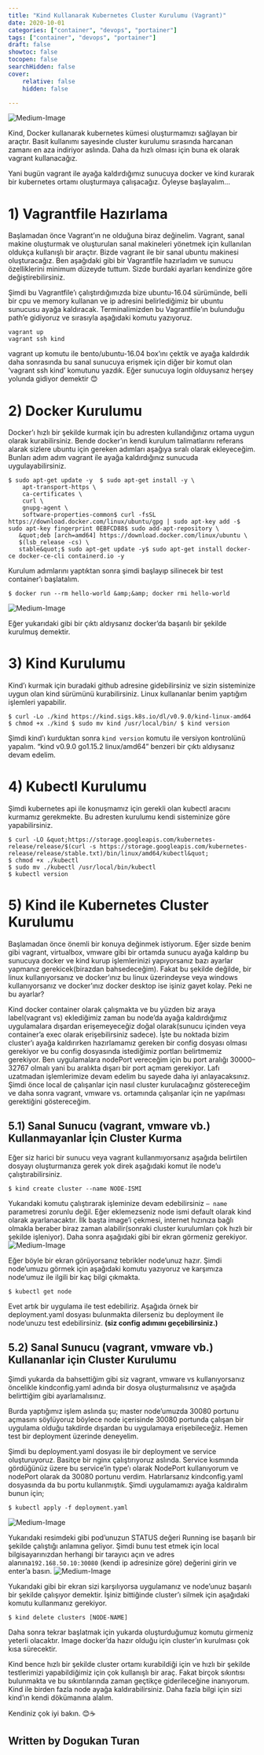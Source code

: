 ```yaml
---
title: "Kind Kullanarak Kubernetes Cluster Kurulumu (Vagrant)"
date: 2020-10-01
categories: ["container", "devops", "portainer"]
tags: ["container", "devops", "portainer"]
draft: false
showtoc: false
tocopen: false
searchHidden: false
cover:
    relative: false
    hidden: false

---
```


![Medium-Image](https://miro.medium.com/v2/resize:fit:640/format:webp/1*nzCO38pyKTeYN2Z-Ydh29A.png)

Kind, Docker kullanarak kubernetes kümesi oluşturmamızı sağlayan bir araçtır. Basit kullanımı sayesinde cluster kurulumu sırasında harcanan zamanı en aza indiriyor aslında. Daha da hızlı olması için buna ek olarak vagrant kullanacağız.

Yani bugün vagrant ile ayağa kaldırdığımız sunucuya docker ve kind kurarak bir kubernetes ortamı oluşturmaya çalışacağız. Öyleyse başlayalım…

# 1) Vagrantfile Hazırlama

Başlamadan önce Vagrant’ın ne olduğuna biraz değinelim. Vagrant, sanal makine oluşturmak ve oluşturulan sanal makineleri yönetmek için kullanılan oldukça kullanışlı bir araçtır. Bizde vagrant ile bir sanal ubuntu makinesi oluşturacağız. Ben aşağıdaki gibi bir Vagrantfile hazırladım ve sunucu özelliklerini minimum düzeyde tuttum. Sizde burdaki ayarları kendinize göre değiştirebilirsiniz.

Şimdi bu Vagrantfile’ı çalıştırdığımızda bize ubuntu-16.04 sürümünde, belli bir cpu ve memory kullanan ve ip adresini belirlediğimiz bir ubuntu sunucusu ayağa kaldıracak. Terminalimizden bu Vagrantfile’ın bulunduğu path’e gidiyoruz ve sırasıyla aşağıdaki komutu yazıyoruz.
```
vagrant up 
vagrant ssh kind
```

vagrant up komutu ile bento/ubuntu-16.04 box’ını çektik ve ayağa kaldırdık daha sonrasında bu sanal sunucuya erişmek için diğer bir komut olan ‘vagrant ssh kind’ komutunu yazdık. Eğer sunucuya login olduysanız herşey yolunda gidiyor demektir 😊

# 2) Docker Kurulumu

Docker’ı hızlı bir şekilde kurmak için bu adresten kullandığınız ortama uygun olarak kurabilirsiniz. Bende docker’ın kendi kurulum talimatlarını referans alarak sizlere ubuntu için gereken adımları aşağıya sıralı olarak ekleyeceğim. Bunları adım adım vagrant ile ayağa kaldırdığınız sunucuda uygulayabilirsiniz.
```
$ sudo apt-get update -y  $ sudo apt-get install -y \
    apt-transport-https \
    ca-certificates \
    curl \
    gnupg-agent \
    software-properties-common$ curl -fsSL https://download.docker.com/linux/ubuntu/gpg | sudo apt-key add -$ sudo apt-key fingerprint 0EBFCD88$ sudo add-apt-repository \
   &quot;deb [arch=amd64] https://download.docker.com/linux/ubuntu \
   $(lsb_release -cs) \
   stable&quot;$ sudo apt-get update -y$ sudo apt-get install docker-ce docker-ce-cli containerd.io -y
```

Kurulum adımlarını yaptıktan sonra şimdi başlayıp silinecek bir test container’ı başlatalım.
```
$ docker run --rm hello-world &amp;&amp; docker rmi hello-world
```
![Medium-Image](https://miro.medium.com/v2/resize:fit:640/format:webp/1*NZF8jrHp1kCLCQY3TQAnpw.png)

Eğer yukarıdaki gibi bir çıktı aldıysanız docker’da başarılı bir şekilde kurulmuş demektir.

# 3) Kind Kurulumu

Kind’ı kurmak için buradaki github adresine gidebilirsiniz ve sizin sisteminize uygun olan kind sürümünü kurabilirsiniz. Linux kullananlar benim yaptığım işlemleri yapabilir.
```
$ curl -Lo ./kind https://kind.sigs.k8s.io/dl/v0.9.0/kind-linux-amd64 $ chmod +x ./kind $ sudo mv kind /usr/local/bin/ $ kind version
```

Şimdi kind’ı kurduktan sonra `kind version`  komutu ile versiyon kontrolünü yapalım. “kind v0.9.0 go1.15.2 linux/amd64” benzeri bir çıktı aldıysanız devam edelim.

# 4) Kubectl Kurulumu

Şimdi kubernetes api ile konuşmamız için gerekli olan kubectl aracını kurmamız gerekmekte. Bu adresten kurulumu kendi sisteminize göre yapabilirsiniz.
```
$ curl -LO &quot;https://storage.googleapis.com/kubernetes-release/release/$(curl -s https://storage.googleapis.com/kubernetes-release/release/stable.txt)/bin/linux/amd64/kubectl&quot;
$ chmod +x ./kubectl
$ sudo mv ./kubectl /usr/local/bin/kubectl
$ kubectl version
```

# 5) Kind ile Kubernetes Cluster Kurulumu

Başlamadan önce önemli bir konuya değinmek istiyorum. Eğer sizde benim gibi vagrant, virtualbox, vmware gibi bir ortamda sunucu ayağa kaldırıp bu sunucuya docker ve kind kurup işlemlerinizi yapıyorsanız bazı ayarlar yapmanız gerekicek(birazdan bahsedeceğim). Fakat bu şekilde değilde, bir linux kullanıyorsanız ve docker’ınız bu linux üzerindeyse veya windows kullanıyorsanız ve docker’ınız docker desktop ise işiniz gayet kolay. Peki ne bu ayarlar?

Kind docker container olarak çalışmakta ve bu yüzden biz araya label(vagrant vs) eklediğimiz zaman bu node’da ayağa kaldırdığımız uygulamalara dışardan erişemeyeceğiz doğal olarak(sunucu içinden veya container’a exec olarak erişebilirsiniz sadece). İşte bu noktada bizim cluster’ı ayağa kaldırırken hazırlamamız gereken bir config dosyası olması gerekiyor ve bu config dosyasında istediğimiz portları belirtmemiz gerekiyor. Ben uygulamalara nodePort vereceğim için bu port aralığı 30000–32767 olmalı yani bu aralıkta dışarı bir port açmam gerekiyor. Lafı uzatmadan işlemlerimize devam edelim bu sayede daha iyi anlayacaksınız. Şimdi önce local de çalışanlar için nasıl cluster kurulacağınız göstereceğim ve daha sonra vagrant, vmware vs. ortamında çalışanlar için ne yapılması gerektiğini göstereceğim.

## 5.1) Sanal Sunucu (vagrant, vmware vb.) Kullanmayanlar İçin Cluster Kurma

Eğer siz harici bir sunucu veya vagrant kullanmıyorsanız aşağıda belirtilen dosyayı oluşturmanıza gerek yok direk aşağıdaki komut ile node’u çalıştırabilirsiniz.
```
$ kind create cluster --name NODE-ISMI
```

Yukarıdaki komutu çalıştırarak işleminize devam edebilirsiniz `— name`  parametresi zorunlu değil. Eğer eklemezseniz node ismi default olarak kind olarak ayarlanacaktır. 
İlk başta image’i çekmesi, internet hızınıza bağlı olmakla beraber biraz zaman alabilir(sonraki cluster kurulumları çok hızlı bir şekilde işleniyor). Daha sonra aşağıdaki gibi bir ekran görmeniz gerekiyor.
![Medium-Image](https://miro.medium.com/v2/resize:fit:640/format:webp/1*X4P3LQ0kqPGa07EeqTLuZw.png)

Eğer böyle bir ekran görüyorsanız tebrikler node’unuz hazır. Şimdi node’umuzu görmek için aşağıdaki komutu yazıyoruz ve karşımıza node’umuz ile ilgili bir kaç bilgi çıkmakta.
```
$ kubectl get node 
```

Evet artık bir uygulama ile test edebiliriz. Aşağıda örnek bir deployment.yaml dosyası bulunmakta dilerseniz bu deployment ile node’unuzu test edebilirsiniz. **(siz config adımını geçebilirsiniz.)**

## 5.2) Sanal Sunucu (vagrant, vmware vb.) Kullananlar için Cluster Kurulumu

Şimdi yukarda da bahsettiğim gibi siz vagrant, vmware vs kullanıyorsanız öncelikle kindconfig.yaml adında bir dosya oluşturmalısınız ve aşağıda belirttiğim gibi ayarlamalısınız.

Burda yaptığımız işlem aslında şu; master node’umuzda 30080 portunu açmasını söylüyoruz böylece node içerisinde 30080 portunda çalışan bir uygulama olduğu takdirde dışardan bu uygulamaya erişebileceğiz. Hemen test bir deployment üzerinde deneyelim.

Şimdi bu deployment.yaml dosyası ile bir deployment ve service oluşturuyoruz. Basitçe bir nginx çalıştırıyoruz aslında. Service kısmında gördüğünüz üzere bu service’in type’ı olarak NodePort kullanıyorum ve nodePort olarak da 30080 portunu verdim. Hatırlarsanız kindconfig.yaml dosyasında da bu portu kullanmıştık. Şimdi uygulamamızı ayağa kaldıralım bunun için;
```
$ kubectl apply -f deployment.yaml 
```
![Medium-Image](https://miro.medium.com/v2/resize:fit:640/format:webp/1*CrBifTqE-iwUZ0952M0D2w.png)

Yukarıdaki resimdeki gibi pod’unuzun STATUS değeri Running ise başarılı bir şekilde çalıştığı anlamına geliyor. Şimdi bunu test etmek için local bilgisayarınızdan herhangi bir tarayıcı açın ve adres alanına`192.168.50.10:30080`  (kendi ip adresinize göre) değerini girin ve enter’a basın.
![Medium-Image](https://miro.medium.com/v2/resize:fit:640/format:webp/1*wsZ8rfgdha7hZy6BUoAgNA.png)

Yukarıdaki gibi bir ekran sizi karşılıyorsa uygulamanız ve node’unuz başarılı bir şekilde çalışıyor demektir. İşiniz bittiğinde cluster’ı silmek için aşağıdaki komutu kullanmanız gerekiyor.
```
$ kind delete clusters [NODE-NAME]
```

Daha sonra tekrar başlatmak için yukarda oluşturduğumuz komutu girmeniz yeterli olacaktır. Image docker’da hazır olduğu için cluster’ın kurulması çok kısa sürecektir.

Kind bence hızlı bir şekilde cluster ortamı kurabildiği için ve hızlı bir şekilde testlerimizi yapabildiğimiz için çok kullanışlı bir araç. Fakat birçok sıkıntısı bulunmakta ve bu sıkıntılarında zaman geçtikçe giderileceğine inanıyorum. Kind ile birden fazla node ayağa kaldırabilirsiniz. Daha fazla bilgi için sizi kind’ın kendi dökümanına alalım.

Kendiniz çok iyi bakın. 😊☕

## Written by Dogukan Turan
